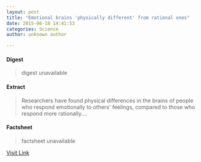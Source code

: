 ```yaml
---
layout: post
title: "Emotional brains 'physically different' from rational ones"
date: 2015-06-18 14:41:53
categories: Science
author: unknown author

---
```



#### Digest
>digest unavailable

#### Extract
>Researchers have found physical differences in the brains of people who respond emotionally to others' feelings, compared to those who respond more rationally....

#### Factsheet
>factsheet unavailable

[Visit Link](http://www.sciencedaily.com/releases/2015/06/150618104153.htm)


